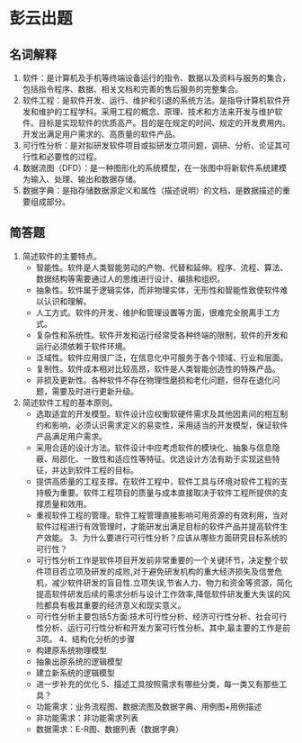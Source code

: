 # 彭云出题
## 名词解释
1. 软件：是计算机及手机等终端设备运行的指令、数据以及资料与服务的集合，包括指令程序、数据、相关文档和完善的售后服务的完整集合。
2. 软件工程：是软件开发、运行、维护和引退的系统方法。是指导计算机软件开发和维护的工程学科。采用工程的概念、原理、技术和方法来开发与维护软件。目标是实现软件的优质高产。目的是在规定的时间、规定的开发费用内。开发出满足用户需求的、高质量的软件产品。
3. 可行性分析：是对拟研发软件项目或拟研发立项问题，调研、分析、论证其可行性和必要性的过程。
4. 数据流图（DFD）：是一种图形化的系统模型，在一张图中将新软件系统建模为输入、处理、输出和数据存储。
5. 数据字典：是指存储数据源定义和属性（描述说明）的文档，是数据描述的重要组成部分。
## 简答题
1. 简述软件的主要特点。
    - 智能性。软件是人类智能劳动的产物、代替和延伸。程序、流程、算法、数据结构等需要通过人的思维进行设计、编排和组织。
    - 抽象性。软件属于逻辑实体，而非物理实体，无形性和智能性致使软件难以认识和理解。
    - 人工方式。软件的开发、维护和管理设置等方面，很难完全脱离手工方式。
    - 复杂性和系统性。软件开发和运行经常受各种终端的限制，软件的开发和运行必须依赖于软件环境。
    - 泛域性。软件应用很广泛，在信息化中可服务于各个领域、行业和层面。
    - 复制性。软件成本相对比较高昂，软件是人类智能创造性的特殊产品。
    - 非损及更新性。各种软件不存在物理性磨损和老化问题，但存在退化问题，需要及时进行更新升级。
2. 简述软件工程的基本原则。
    - 选取适宜的开发模型。软件设计应权衡软硬件需求及其他因素间的相互制约和影响，必须认识需求定义的易变性，采用适当的开发模型，保证软件产品满足用户需求。
    - 采用合适的设计方法。软件设计中应考虑软件的模块化、抽象与信息隐蔽、局部化、一致性和适应性等特征。优选设计方法有助于实现这些特征，并达到软件工程的目标。
    - 提供高质量的工程支撑。在软件工程中，软件工具与环境对软件工程的支持极为重要。软件工程项目的质量与成本直接取决于软件工程所提供的支撑质量和效用。
    - 重视软件工程的管理。软件工程管理直接影响可用资源的有效利用，当对软件过程进行有效管理时，才能研发出满足目标的软件产品并提高软件生产效能。
3、为什么要进行可行性分析？应该从哪些方面研究目标系统的可行性？
    - 可行性分析工作是软件项目开发前非常重要的一个关键环节，决定整个软件项目否立项及研发的成败,对于避免研发机构的重大经济损失及信誉危机，减少软件研发的盲目性.立项失误,节省人力、物力和资金等资源，简化提高软件研发后续的需求分析与设计工作效率,降低软件研发重大失误的风险都具有极其重要的经济意义和现实意义。
    - 可行性分析主要包括5方面:技术可行性分析、经济可行性分析、社会可行性分析、运行可行性分析和开发方案可行性分析。其中,最主要的工作是前3项。
4、结构化分析的步骤
    - 构建原系统物理模型
    - 抽象出原系统的逻辑模型
    - 建立新系统的逻辑模型
    - 进一步补充的优化
5、描述工具按照需求有哪些分类，每一类又有那些工具？
    - 功能需求：业务流程图、数据流图及数据字典、用例图+用例描述
    - 非功能需求：非功能需求列表
    - 数据需求：E-R图、数据列表（数据字典）

